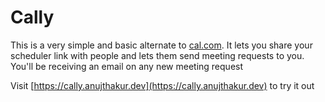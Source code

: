 # Cally

This is a very simple and basic alternate to [cal.com](cal.com). It lets you share your scheduler link with people and lets them send meeting requests to you. You'll be receiving an email on any new meeting request

Visit [https://cally.anujthakur.dev](https://cally.anujthakur.dev) to try it out

